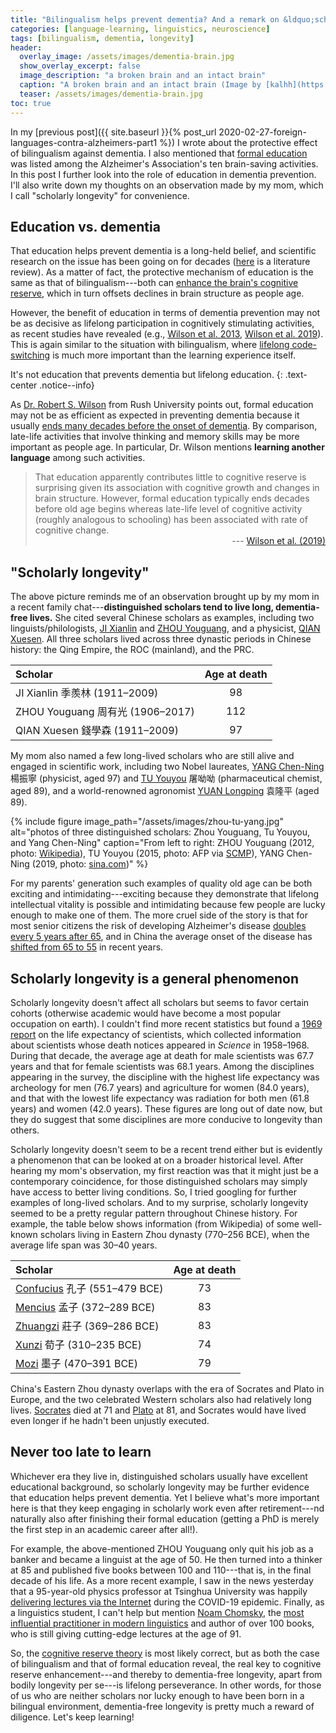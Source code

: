 ```yaml
---
title: "Bilingualism helps prevent dementia? And a remark on &ldquo;scholarly longevity&rdquo; (Part 2)"
categories: [language-learning, linguistics, neuroscience]
tags: [bilingualism, dementia, longevity]
header:
  overlay_image: /assets/images/dementia-brain.jpg
  show_overlay_excerpt: false
  image_description: "a broken brain and an intact brain"
  caption: "A broken brain and an intact brain (Image by [kalhh](https://pixabay.com/users/kalhh-86169/?utm_source=link-attribution&utm_medium=referral&utm_campaign=image&utm_content=3761172) on [Pixabay](https://pixabay.com/?utm_source=link-attribution&utm_medium=referral&utm_campaign=image&utm_content=3761172))"
  teaser: /assets/images/dementia-brain.jpg
toc: true
---
```


In my [previous post]({{ site.baseurl }}{% post_url 2020-02-27-foreign-languages-contra-alzheimers-part1 %}) I wrote about the protective effect of bilingualism against dementia. I also mentioned that <a href='{{ site.baseurl }}{% post_url 2020-02-27-foreign-languages-contra-alzheimers-part1 %}#education'>formal education</a> was listed among the Alzheimer's Association's ten brain-saving activities. In this post I further look into the role of education in dementia prevention. I'll also write down my thoughts on an observation made by my mom, which I call "scholarly longevity" for convenience.

## Education vs. dementia
That education helps prevent dementia is a long-held belief, and scientific research on the issue has been going on for decades ([here](https://www.ncbi.nlm.nih.gov/pmc/articles/PMC3193875/) is a literature review). As a matter of fact, the protective mechanism of education is the same as that of bilingualism---both can [enhance the brain's cognitive reserve](https://www.verywellhealth.com/how-higher-levels-of-education-reduce-dementia-risk-4147030), which in turn offsets declines in brain structure as people age.

However, the benefit of education in terms of dementia prevention may not be as decisive as lifelong participation in cognitively stimulating activities, as recent studies have revealed (e.g., [Wilson et al. 2013](https://www.ncbi.nlm.nih.gov/pubmed/23825173), [Wilson et al. 2019](https://n.neurology.org/content/early/2019/02/06/WNL.0000000000007036?versioned=true)). This is again similar to the situation with bilingualism, where <a href='{{ site.baseurl }}{% post_url 2020-02-27-foreign-languages-contra-alzheimers-part1 %}#switch'>lifelong code-switching</a> is much more important than the learning experience itself.

It's not education that prevents dementia but lifelong education.
{: .text-center .notice--info}

As [Dr. Robert S. Wilson](https://www.rushu.rush.edu/faculty/robert-s-wilson-phd-0) from Rush University points out, formal education may not be as efficient as expected in preventing dementia because it usually [ends many decades before the onset of dementia](https://www.medicalnewstoday.com/articles/324357#Does-education-reduce-risk?). By comparison, late-life activities that involve thinking and memory skills may be more important as people age. In particular, Dr. Wilson mentions **learning another language** among such activities.

>That education apparently contributes little to cognitive reserve is surprising given its association with cognitive growth and changes in brain structure. However, formal education typically ends decades before old age begins whereas late-life level of cognitive activity (roughly analogous to schooling) has been associated with rate of cognitive change.<br>
><span style="text-align:right; display: block;">--- [Wilson et al. (2019)](https://www.ncbi.nlm.nih.gov/pubmed/30728309)</span>

## "Scholarly longevity"
The above picture reminds me of an observation brought up by my mom in a recent family chat---**distinguished scholars tend to live long, dementia-free lives.** She cited several Chinese scholars as examples, including two linguists/philologists, [JI Xianlin](https://en.wikipedia.org/wiki/Ji_Xianlin) and [ZHOU Youguang](https://en.wikipedia.org/wiki/Zhou_Youguang), and a physicist, [QIAN Xuesen](https://en.wikipedia.org/wiki/Qian_Xuesen). All three scholars lived across three dynastic periods in Chinese history: the Qing Empire, the ROC (mainland), and the PRC.

|Scholar | Age at death |
|:--- | :---: |
| JI Xianlin <span class='hanyu'>季羨林</span> (1911–2009) | 98 |
| ZHOU Youguang <span class='hanyu'>周有光</span> (1906–2017)  | 112 |
| QIAN Xuesen <span class='hanyu'>錢學森</span> (1911–2009)  | 97 |

My mom also named a few long-lived scholars who are still alive and engaged in scientific work, including two Nobel laureates, [YANG Chen-Ning](https://en.wikipedia.org/wiki/Yang_Chen-Ning) <span class='hanyu'>楊振寧</span> (physicist, aged 97) and [TU Youyou](https://en.wikipedia.org/wiki/Tu_Youyou) <span class='hanyu'>屠呦呦</span> (pharmaceutical chemist, aged 89), and a world-renowned agronomist [YUAN Longping](https://en.wikipedia.org/wiki/Yuan_Longping) <span class='hanyu'>袁隆平</span> (aged 89).

{% include figure image_path="/assets/images/zhou-tu-yang.jpg" alt="photos of three distinguished scholars: Zhou Youguang, Tu Youyou, and Yang Chen-Ning" caption="From left to right: ZHOU Youguang (2012, photo: <a href='https://zh.wikipedia.org/wiki/File:Zhouyouguang2012.JPG'>Wikipedia</a>), TU Youyou (2015, photo: AFP via <a href='https://www.scmp.com/news/china/society/article/1869289/tu-youyous-nobel-prize-her-anti-malaria-drug-inspires-chinas'>SCMP</a>), YANG Chen-Ning (2019, photo: <a href='http://chinanews.sina.com/bg/chnlocal/phoenixtv/2019-09-09/doc-ifzntwxu0498743.shtml'>sina.com</a>)" %}

For my parents' generation such examples of quality old age can be both exciting and intimidating---exciting because they demonstrate that lifelong intellectual vitality is possible and intimidating because few people are lucky enough to make one of them. The more cruel side of the story is that for most senior citizens the risk of developing Alzheimer's disease [doubles every 5 years after 65](https://www.cnn.com/2013/08/23/health/alzheimers-disease-fast-facts/index.html), and in China the average onset of the disease has [shifted from 65 to 55](https://m.sohu.com/n/472200115/?wscrid=95360_2) in recent years. <!--What's worse, dementia is becoming increasingly prevalent nowadays. The number of Alzheimer's disease patients in China soared from 1.93 million in 1990 to 3.71 million in 2000 and to 5.69 million in 2010 ([Chan et al. 2013](https://www.thelancet.com/journals/lancet/article/PIIS0140-6736(13)60221-4/fulltext)).-->

## Scholarly longevity is a general phenomenon
Scholarly longevity doesn't affect all scholars but seems to favor certain cohorts (otherwise academic would have become a most popular occupation on earth). I couldn't find more recent statistics but found a [1969 report](https://www.ncbi.nlm.nih.gov/pubmed/4980181) on the life expectancy of scientists, which collected information about scientists whose death notices appeared in _Science_ in 1958–1968. During that decade, the average age at death for male scientists was 67.7 years and that for female scientists was 68.1 years. Among the disciplines appearing in the survey, the discipline with the highest life expectancy was archeology for men (76.7 years) and agriculture for women (84.0 years), and that with the lowest life expectancy was radiation for both men (61.8 years) and women (42.0 years). These figures are long out of date now, but they do suggest that some disciplines are more conducive to longevity than others.

Scholarly longevity doesn't seem to be a recent trend either but is evidently a phenomenon that can be looked at on a broader historical level. After hearing my mom's observation, my first reaction was that it might just be a contemporary coincidence, for those distinguished scholars may simply have access to better living conditions. So, I tried googling for further examples of long-lived scholars. And to my surprise, scholarly longevity seemed to be a pretty regular pattern throughout Chinese history. For example, the table below shows information (from Wikipedia) of some well-known scholars living in Eastern Zhou dynasty (770–256 BCE), when the average life span was 30–40 years.

|Scholar | Age at death|
|:--- | :---: |
|[Confucius](https://en.wikipedia.org/wiki/Confucius) <span class='hanyu'>孔子</span> (551–479 BCE) | 73 |
|[Mencius](https://en.wikipedia.org/wiki/Mencius) <span class='hanyu'>孟子</span> (372–289 BCE)  | 83 |
|[Zhuangzi](https://en.wikipedia.org/wiki/Zhuang_Zhou) <span class='hanyu'>莊子</span> (369–286 BCE)  | 83 |
| [Xunzi](https://en.wikipedia.org/wiki/Xun_Kuang) <span class='hanyu'>荀子</span> (310–235 BCE)  | 74 |
| [Mozi](https://en.wikipedia.org/wiki/Mozi) <span class='hanyu'>墨子</span> (470–391 BCE)  | 79 |

China's Eastern Zhou dynasty overlaps with the era of Socrates and Plato in Europe, and the two celebrated Western scholars also had relatively long lives. [Socrates](https://en.wikipedia.org/wiki/Socrates) died at 71 and [Plato](https://en.wikipedia.org/wiki/Plato) at 81, and Socrates would have lived even longer if he hadn't been unjustly executed.

## Never too late to learn
Whichever era they live in, distinguished scholars usually have excellent educational background, so scholarly longevity may be further evidence that education helps prevent dementia. Yet I believe what's more important here is that they keep engaging in scholarly work even after retirement---nd naturally also after finishing their formal education (getting a PhD is merely the first step in an academic career after all!).

For example, the above-mentioned ZHOU Youguang only quit his job as a banker and became a linguist at the age of 50. He then turned into a thinker at 85 and published five books between 100 and 110---that is, in the final decade of his life. As a more recent example, I saw in the news yesterday that a 95-year-old physics professor at Tsinghua University was happily [delivering lectures via the Internet](https://www.youtube.com/watch?v=qbMmMBFwuw8) during the COVID-19 epidemic. Finally, as a linguistics student, I can't help but mention [Noam Chomsky](https://en.wikipedia.org/wiki/Noam_Chomsky#cite_note-father-22), the [most influential practitioner in modern linguistics](https://www.nytimes.com/1998/12/05/arts/a-changed-noam-chomsky-simplifies.html) and author of over 100 books, who is still giving cutting-edge lectures at the age of 91.

So, the <a href='{{ site.baseurl }}{% post_url 2020-02-27-foreign-languages-contra-alzheimers-part1 %}#executive'>cognitive reserve theory</a> is most likely correct, but as both the case of bilingualism and that of formal education reveal, the real key to cognitive reserve enhancement---and thereby to dementia-free longevity, apart from bodily longevity per se---is lifelong perseverance. In other words, for those of us who are neither scholars nor lucky enough to have been born in a bilingual environment, dementia-free longevity is pretty much a reward of diligence. Let's keep learning!
